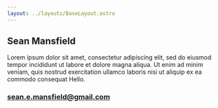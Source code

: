 ```yaml
---
layout: ../layouts/BaseLayout.astro
---
```


## Sean Mansfield

Lorem ipsum dolor sit amet, consectetur adipiscing elit, sed do eiusmod tempor incididunt ut labore et dolore magna aliqua. Ut enim ad minim veniam, quis nostrud exercitation ullamco laboris nisi ut aliquip ex ea commodo consequat Hello. 

### sean.e.mansfield@gmail.com